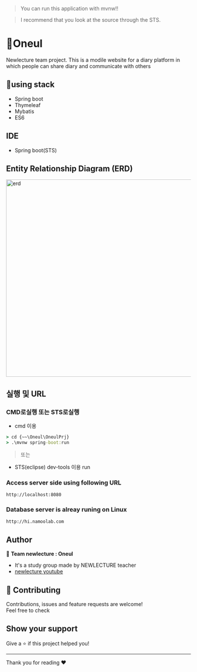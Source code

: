> You can run this application with mvnw!!

> I recommend that you look at the source through the STS.

# 👋Oneul
Newlecture team project.
This is a modile website for a diary platform in which people can share diary and communicate with others

## 🌟using stack
- Spring boot 
- Thymeleaf
- Mybatis
- ES6

## IDE
- Spring boot(STS)


## Entity Relationship Diagram (ERD)

<img width="537" alt="erd" src="https://ohhyeonn.github.io/ohhyeonn/oneul-ERD.png">


## 실행 및 URL

### CMD로실행 또는 STS로실행

* cmd 이용
```cmd
> cd {~~\Oneul\OneulPrj}
> .\mvnw spring-boot:run
```

> 또는

* STS(eclipse) dev-tools 이용 run



### Access server side using following URL

```
http://localhost:8080
```

### Database server is alreay runing on Linux
```
http://hi.namoolab.com
```


## Author

👤 **Team newlecture : Oneul**

* It's a study group made by NEWLECTURE teacher
* [newlecture youtube](https://www.youtube.com/user/newlec1)

## 🤝 Contributing

Contributions, issues and feature requests are welcome!<br />Feel free to check

## Show your support

Give a ⭐️ if this project helped you!

***
Thank you for reading ❤️ 
